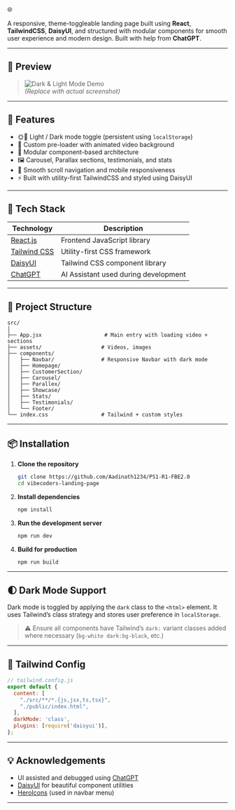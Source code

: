 🌐

A responsive, theme-toggleable landing page built using **React**, **TailwindCSS**, **DaisyUI**, and structured with modular components for smooth user experience and modern design. Built with help from **ChatGPT**.

---

## 📸 Preview

> ![Dark & Light Mode Demo](./public/assets/preview.png)  
*(Replace with actual screenshot)*

---

## 🚀 Features

- 🌞🌚 Light / Dark mode toggle (persistent using `localStorage`)
- 🎥 Custom pre-loader with animated video background
- 🧩 Modular component-based architecture
- 🖼️ Carousel, Parallax sections, testimonials, and stats
- 🎯 Smooth scroll navigation and mobile responsiveness
- ⚡ Built with utility-first TailwindCSS and styled using DaisyUI

---

## 🧱 Tech Stack

| Technology | Description |
|------------|-------------|
| [React.js](https://reactjs.org) | Frontend JavaScript library |
| [Tailwind CSS](https://tailwindcss.com) | Utility-first CSS framework |
| [DaisyUI](https://daisyui.com) | Tailwind CSS component library |
| [ChatGPT](https://chat.openai.com) | AI Assistant used during development |

---

## 🧩 Project Structure

```plaintext
src/
│
├── App.jsx                    # Main entry with loading video + sections
├── assets/                   # Videos, images
├── components/
│   ├── Navbar/               # Responsive Navbar with dark mode
│   ├── Homepage/
│   ├── CustomerSection/
│   ├── Carousel/
│   ├── Parallex/
│   ├── Showcase/
│   ├── Stats/
│   ├── Testimonials/
│   └── Footer/
└── index.css                 # Tailwind + custom styles
````

---

## 📦 Installation

1. **Clone the repository**

   ```bash
   git clone https://github.com/Aadinath1234/PS1-R1-FBE2.0
   cd vibecoders-landing-page
   ```

2. **Install dependencies**

   ```bash
   npm install
   ```

3. **Run the development server**

   ```bash
   npm run dev
   ```

4. **Build for production**

   ```bash
   npm run build
   ```

---

## 🌓 Dark Mode Support

Dark mode is toggled by applying the `dark` class to the `<html>` element. It uses Tailwind’s class strategy and stores user preference in `localStorage`.

> ⚠️ Ensure all components have Tailwind’s `dark:` variant classes added where necessary (`bg-white dark:bg-black`, etc.)

---

## 📂 Tailwind Config

```js
// tailwind.config.js
export default {
  content: [
    "./src/**/*.{js,jsx,ts,tsx}",
    "./public/index.html",
  ],
  darkMode: 'class',
  plugins: [require('daisyui')],
};
```

---

## 💡 Acknowledgements

* UI assisted and debugged using [ChatGPT](https://chat.openai.com)
* [DaisyUI](https://daisyui.com) for beautiful component utilities
* [HeroIcons](https://heroicons.com/) (used in navbar menu)

---
